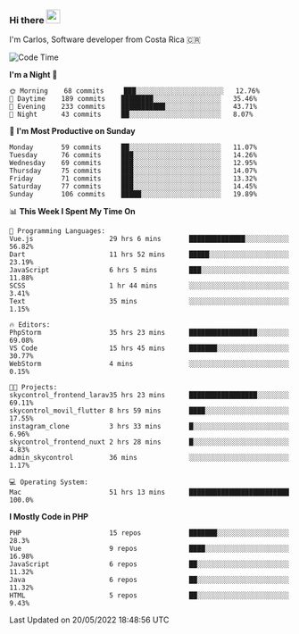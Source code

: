 ### Hi there <img src="https://media.giphy.com/media/hvRJCLFzcasrR4ia7z/giphy.gif" width="25px">

I'm Carlos, Software developer from Costa Rica 🇨🇷

<!--START_SECTION:waka-->
![Code Time](http://img.shields.io/badge/Code%20Time-0%20secs-blue)

**I'm a Night 🦉** 

```text
🌞 Morning    68 commits     ███░░░░░░░░░░░░░░░░░░░░░░   12.76% 
🌆 Daytime    189 commits    ████████░░░░░░░░░░░░░░░░░   35.46% 
🌃 Evening    233 commits    ███████████░░░░░░░░░░░░░░   43.71% 
🌙 Night      43 commits     ██░░░░░░░░░░░░░░░░░░░░░░░   8.07%

```
📅 **I'm Most Productive on Sunday** 

```text
Monday       59 commits     ██░░░░░░░░░░░░░░░░░░░░░░░   11.07% 
Tuesday      76 commits     ███░░░░░░░░░░░░░░░░░░░░░░   14.26% 
Wednesday    69 commits     ███░░░░░░░░░░░░░░░░░░░░░░   12.95% 
Thursday     75 commits     ███░░░░░░░░░░░░░░░░░░░░░░   14.07% 
Friday       71 commits     ███░░░░░░░░░░░░░░░░░░░░░░   13.32% 
Saturday     77 commits     ███░░░░░░░░░░░░░░░░░░░░░░   14.45% 
Sunday       106 commits    █████░░░░░░░░░░░░░░░░░░░░   19.89%

```


📊 **This Week I Spent My Time On** 

```text
💬 Programming Languages: 
Vue.js                   29 hrs 6 mins       ██████████████░░░░░░░░░░░   56.82% 
Dart                     11 hrs 52 mins      █████░░░░░░░░░░░░░░░░░░░░   23.19% 
JavaScript               6 hrs 5 mins        ███░░░░░░░░░░░░░░░░░░░░░░   11.88% 
SCSS                     1 hr 44 mins        ░░░░░░░░░░░░░░░░░░░░░░░░░   3.41% 
Text                     35 mins             ░░░░░░░░░░░░░░░░░░░░░░░░░   1.15%

🔥 Editors: 
PhpStorm                 35 hrs 23 mins      █████████████████░░░░░░░░   69.08% 
VS Code                  15 hrs 45 mins      ███████░░░░░░░░░░░░░░░░░░   30.77% 
WebStorm                 4 mins              ░░░░░░░░░░░░░░░░░░░░░░░░░   0.15%

🐱‍💻 Projects: 
skycontrol_frontend_larav35 hrs 23 mins      █████████████████░░░░░░░░   69.11% 
skycontrol_movil_flutter 8 hrs 59 mins       ████░░░░░░░░░░░░░░░░░░░░░   17.55% 
instagram_clone          3 hrs 33 mins       █░░░░░░░░░░░░░░░░░░░░░░░░   6.96% 
skycontrol_frontend_nuxt 2 hrs 28 mins       █░░░░░░░░░░░░░░░░░░░░░░░░   4.83% 
admin_skycontrol         36 mins             ░░░░░░░░░░░░░░░░░░░░░░░░░   1.17%

💻 Operating System: 
Mac                      51 hrs 13 mins      █████████████████████████   100.0%

```

**I Mostly Code in PHP** 

```text
PHP                      15 repos            ███████░░░░░░░░░░░░░░░░░░   28.3% 
Vue                      9 repos             ████░░░░░░░░░░░░░░░░░░░░░   16.98% 
JavaScript               6 repos             ██░░░░░░░░░░░░░░░░░░░░░░░   11.32% 
Java                     6 repos             ██░░░░░░░░░░░░░░░░░░░░░░░   11.32% 
HTML                     5 repos             ██░░░░░░░░░░░░░░░░░░░░░░░   9.43%

```



 Last Updated on 20/05/2022 18:48:56 UTC
<!--END_SECTION:waka-->
